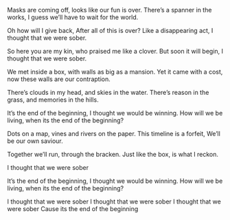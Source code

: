 Masks are coming off,
looks like our fun is over.
There’s a spanner in the works,
I guess we’ll have to wait for the world.

Oh how will I give back,
After all of this is over?
Like a disappearing act,
I thought that we were sober.

So here you are my kin,
who praised me like a clover.
But soon it will begin,
I thought that we were sober.

We met inside a box,
with walls as big as a mansion.
Yet it came with a cost,
now these walls are our contraption.

There’s clouds in my head,
and skies in the water.
There’s reason in the grass,
and memories in the hills.

It’s the end of the beginning,
I thought we would be winning.
How will we be living,
when its the end of the beginning?

Dots on a map,
vines and rivers on the paper.
This timeline is a forfeit,
We’ll be our own saviour.

Together we’ll run,
through the bracken.
Just like the box,
is what I reckon.

I thought that we were sober

It’s the end of the beginning,
I thought we would be winning.
How will we be living,
when its the end of the beginning?

I thought that we were sober
I thought that we were sober
I thought that we were sober
Cause its the end of the beginning